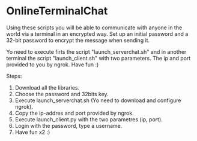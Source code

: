# OnlineTerminalChat
Using these scripts you will be able to communicate with anyone in the world via a terminal in an encrypted way. Set up an initial password and a 32-bit password to encrypt the message when sending it.

Yo need to execute firts the script "launch_serverchat.sh" and in another terminal the script "launch_client.sh" with two parameters. The ip and port provided to you by ngrok. Have fun :)

Steps:

1. Download all the libraries.
2. Choose the password and 32bits key.
3. Execute launch_serverchat.sh (Yo need to download and configure ngrok).
4. Copy the ip-addres and port provided by ngrok.
5. Execute launch_client.py with the two parametres (ip, port).
6. Login with the password, type a username.
7. Have fun x2 :)
